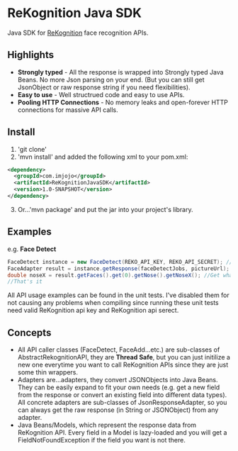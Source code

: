 ReKognition Java SDK
==================

Java SDK for [ReKognition](https://rekognition.com/) face recognition APIs.

Highlights
---
+ **Strongly typed** - All the response is wrapped into Strongly typed Java Beans. No more Json parsing on your end. (But you can still get JsonObject or raw response string if you need flexibilities).
+ **Easy to use** - Well structrued code and easy to use APIs.
+ **Pooling HTTP Connections** - No memory leaks and open-forever HTTP connections for massive API calls.

Install
---
1. 'git clone'
2. 'mvn install' and added the following xml to your pom.xml:

```xml
<dependency>
  <groupId>com.imjojo</groupId>
  <artifactId>ReKognitionJavaSDK</artifactId>
  <version>1.0-SNAPSHOT</version>
</dependency>
```

3. Or...'mvn package' and put the jar into your project's library.

Examples
---
e.g. **Face Detect**

```java
FaceDetect instance = new FaceDetect(REKO_API_KEY, REKO_API_SECRET); //Init a FaceDetect instance
FaceAdapter result = instance.getResponse(faceDetectJobs, pictureUrl); //Got the response
double noseX = result.getFaces().get(0).getNose().getNoseX(); //Get whatever you want from the adapter
//That's it
```

All API usage examples can be found in the unit tests. I've disabled them for not causing any problems when compiling since running these unit tests need valid ReKognition api key and ReKognition api serect.

Concepts
---
+ All API caller classes (FaceDetect, FaceAdd...etc.) are sub-classes of AbstractRekognitionAPI, they are **Thread Safe**, but you can just initilize a new one everytime you want to call ReKognition APIs since they are just some thin wrappers.
+ Adapters are...adapters, they convert JSONObjects into Java Beans. They can be easily expand to fit your own needs (e.g. get a new field from the response or convert an existing field into different data types). All concrete adapters are sub-classes of JsonResponseAdapter, so you can always get the raw response (in String or JSONObject) from any adapter.
+ Java Beans/Models, which represent the response data from ReKognition API. Every field in a Model is lazy-loaded and you will get a FieldNotFoundException if the field you want is not there.
